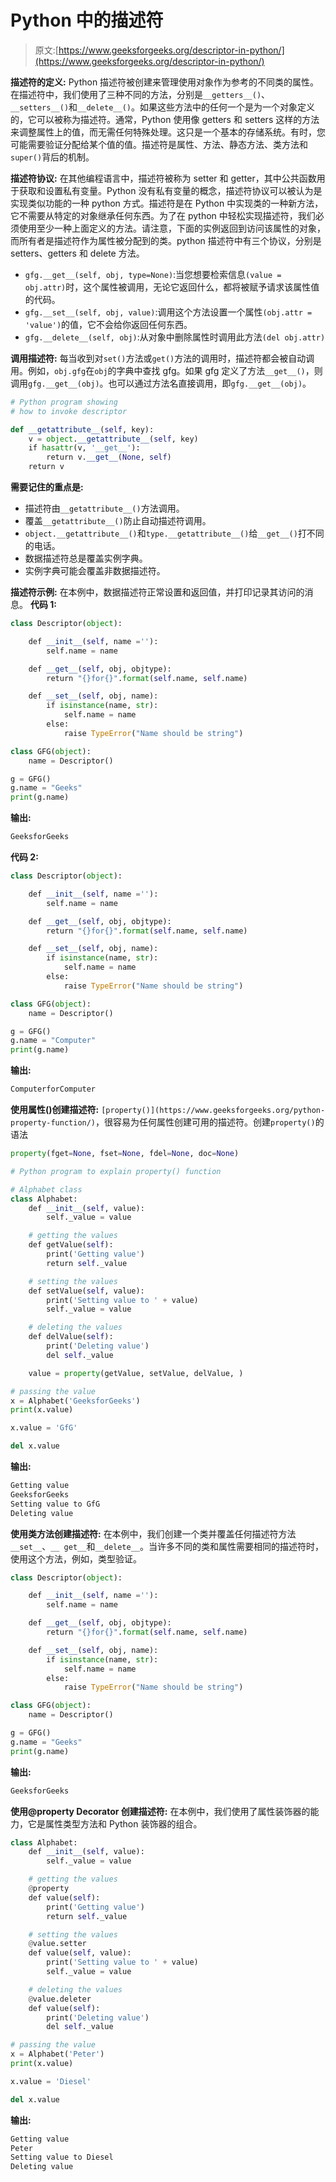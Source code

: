 # Python 中的描述符

> 原文:[https://www.geeksforgeeks.org/descriptor-in-python/](https://www.geeksforgeeks.org/descriptor-in-python/)

**描述符的定义:**
Python 描述符被创建来管理使用对象作为参考的不同类的属性。在描述符中，我们使用了三种不同的方法，分别是`__getters__()`、`__setters__()`和`__delete__()`。如果这些方法中的任何一个是为一个对象定义的，它可以被称为描述符。通常，Python 使用像 getters 和 setters 这样的方法来调整属性上的值，而无需任何特殊处理。这只是一个基本的存储系统。有时，您可能需要验证分配给某个值的值。描述符是属性、方法、静态方法、类方法和`super()`背后的机制。

**描述符协议:**
在其他编程语言中，描述符被称为 setter 和 getter，其中公共函数用于获取和设置私有变量。Python 没有私有变量的概念，描述符协议可以被认为是实现类似功能的一种 python 方式。描述符是在 Python 中实现类的一种新方法，它不需要从特定的对象继承任何东西。为了在 python 中轻松实现描述符，我们必须使用至少一种上面定义的方法。请注意，下面的实例返回到访问该属性的对象，而所有者是描述符作为属性被分配到的类。python 描述符中有三个协议，分别是 setters、getters 和 delete 方法。

*   `gfg.__get__(self, obj, type=None)`:当您想要检索信息`(value = obj.attr)`时，这个属性被调用，无论它返回什么，都将被赋予请求该属性值的代码。
*   `gfg.__set__(self, obj, value)`:调用这个方法设置一个属性`(obj.attr = 'value')`的值，它不会给你返回任何东西。
*   `gfg.__delete__(self, obj)`:从对象中删除属性时调用此方法`(del obj.attr)`

**调用描述符:**
每当收到对`set()`方法或`get()`方法的调用时，描述符都会被自动调用。例如，`obj.gfg`在`obj`的字典中查找 gfg。如果 gfg 定义了方法`__get__()`，则调用`gfg.__get__(obj)`。也可以通过方法名直接调用，即`gfg.__get__(obj)`。

```py
# Python program showing
# how to invoke descriptor

def __getattribute__(self, key):
    v = object.__getattribute__(self, key)
    if hasattr(v, '__get__'):
        return v.__get__(None, self)
    return v
```

**需要记住的重点是:**

*   描述符由`__getattribute__()`方法调用。
*   覆盖`__getattribute__()`防止自动描述符调用。
*   `object.__getattribute__()`和`type.__getattribute__()`给`__get__()`打不同的电话。
*   数据描述符总是覆盖实例字典。
*   实例字典可能会覆盖非数据描述符。

**描述符示例:**
在本例中，数据描述符正常设置和返回值，并打印记录其访问的消息。
**代码 1:**

```py
class Descriptor(object):

    def __init__(self, name =''):
        self.name = name

    def __get__(self, obj, objtype):
        return "{}for{}".format(self.name, self.name)

    def __set__(self, obj, name):
        if isinstance(name, str):
            self.name = name
        else:
            raise TypeError("Name should be string")

class GFG(object):
    name = Descriptor()

g = GFG()
g.name = "Geeks"
print(g.name)
```

**输出:**

```py
GeeksforGeeks

```

**代码 2:**

```py
class Descriptor(object):

    def __init__(self, name =''):
        self.name = name

    def __get__(self, obj, objtype):
        return "{}for{}".format(self.name, self.name)

    def __set__(self, obj, name):
        if isinstance(name, str):
            self.name = name
        else:
            raise TypeError("Name should be string")

class GFG(object):
    name = Descriptor()

g = GFG()
g.name = "Computer"
print(g.name)
```

**输出:**

```py
ComputerforComputer

```

**使用属性()创建描述符:**
`[property()](https://www.geeksforgeeks.org/python-property-function/)`，很容易为任何属性创建可用的描述符。创建`property()`的语法

```py
property(fget=None, fset=None, fdel=None, doc=None)
```

```py
# Python program to explain property() function 

# Alphabet class 
class Alphabet: 
    def __init__(self, value): 
        self._value = value 

    # getting the values 
    def getValue(self): 
        print('Getting value') 
        return self._value 

    # setting the values 
    def setValue(self, value): 
        print('Setting value to ' + value) 
        self._value = value 

    # deleting the values 
    def delValue(self): 
        print('Deleting value') 
        del self._value 

    value = property(getValue, setValue, delValue, ) 

# passing the value 
x = Alphabet('GeeksforGeeks') 
print(x.value) 

x.value = 'GfG'

del x.value 
```

**输出:**

```py
Getting value
GeeksforGeeks
Setting value to GfG
Deleting value

```

**使用类方法创建描述符:**
在本例中，我们创建一个类并覆盖任何描述符方法`__set__`、`__ get__`和`__delete__`。当许多不同的类和属性需要相同的描述符时，使用这个方法，例如，类型验证。

```py
class Descriptor(object):

    def __init__(self, name =''):
        self.name = name

    def __get__(self, obj, objtype):
        return "{}for{}".format(self.name, self.name)

    def __set__(self, obj, name):
        if isinstance(name, str):
            self.name = name
        else:
            raise TypeError("Name should be string")

class GFG(object):
    name = Descriptor()

g = GFG()
g.name = "Geeks"
print(g.name)
```

**输出:**

```py
GeeksforGeeks

```

**使用@property Decorator 创建描述符:**
在本例中，我们使用了属性装饰器的能力，它是属性类型方法和 Python 装饰器的组合。

```py
class Alphabet: 
    def __init__(self, value): 
        self._value = value 

    # getting the values     
    @property
    def value(self): 
        print('Getting value') 
        return self._value 

    # setting the values     
    @value.setter 
    def value(self, value): 
        print('Setting value to ' + value) 
        self._value = value 

    # deleting the values 
    @value.deleter 
    def value(self): 
        print('Deleting value') 
        del self._value 

# passing the value 
x = Alphabet('Peter') 
print(x.value) 

x.value = 'Diesel'

del x.value 
```

**输出:**

```py
Getting value
Peter
Setting value to Diesel
Deleting value

```